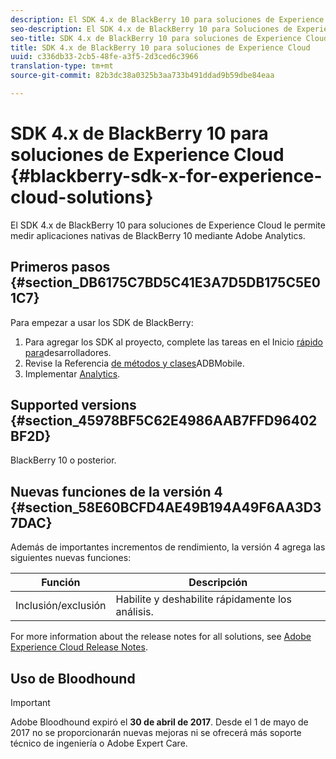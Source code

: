 ```yaml
---
description: El SDK 4.x de BlackBerry 10 para soluciones de Experience Cloud le permite medir aplicaciones nativas de BlackBerry 10 mediante Adobe Analytics.
seo-description: El SDK 4.x de BlackBerry 10 para Soluciones de Experience Cloud le permite medir aplicaciones nativas de BlackBerry 10 mediante Adobe Analytics
seo-title: SDK 4.x de BlackBerry 10 para soluciones de Experience Cloud
title: SDK 4.x de BlackBerry 10 para soluciones de Experience Cloud
uuid: c336db33-2cb5-48fe-a3f5-2d3ced6c3966
translation-type: tm+mt
source-git-commit: 82b3dc38a0325b3aa733b491ddad9b59dbe84eaa

---
```



# SDK 4.x de BlackBerry 10 para soluciones de Experience Cloud {#blackberry-sdk-x-for-experience-cloud-solutions}

El SDK 4.x de BlackBerry 10 para soluciones de Experience Cloud le permite medir aplicaciones nativas de BlackBerry 10 mediante Adobe Analytics.

## Primeros pasos {#section_DB6175C7BD5C41E3A7D5DB175C5E01C7}

Para empezar a usar los SDK de BlackBerry:

1. Para agregar los SDK al proyecto, complete las tareas en el Inicio [rápido para](/help/blackberry/dev-qs.md)desarrolladores.
1. Revise la Referencia [de métodos y clases](/help/blackberry/methods.md)ADBMobile.
1. Implementar [Analytics](/help/blackberry/analytics.md).

## Supported versions {#section_45978BF5C62E4986AAB7FFD96402BF2D}

BlackBerry 10 o posterior.

## Nuevas funciones de la versión 4 {#section_58E60BCFD4AE49B194A49F6AA3D37DAC}

Además de importantes incrementos de rendimiento, la versión 4 agrega las siguientes nuevas funciones:

| Función | Descripción |
|--- |--- |
| Inclusión/exclusión | Habilite y deshabilite rápidamente los análisis. |

For more information about the release notes for all solutions, see [Adobe Experience Cloud Release Notes](https://docs.adobe.com/content/help/es-ES/release-notes/experience-cloud/current.html).

## Uso de Bloodhound

>[!IMPORTANT]
>
>Adobe Bloodhound expiró el **30 de abril de 2017**. Desde el 1 de mayo de 2017 no se proporcionarán nuevas mejoras ni se ofrecerá más soporte técnico de ingeniería o Adobe Expert Care.
